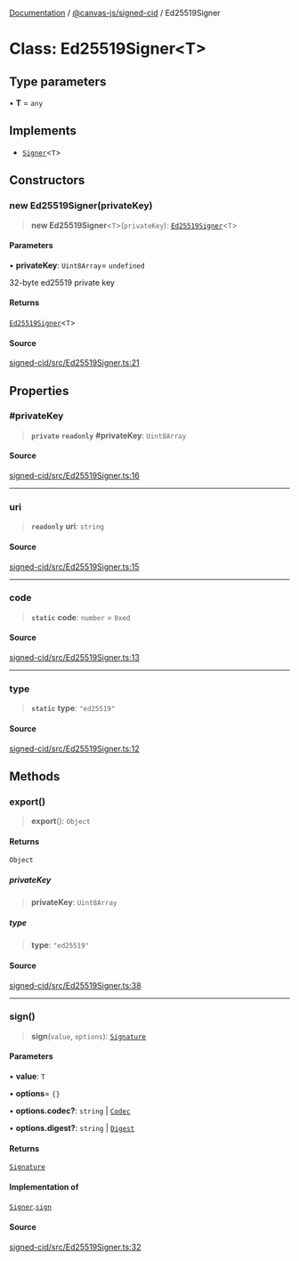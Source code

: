 [Documentation](../../../index.md) / [@canvas-js/signed-cid](../index.md) / Ed25519Signer

# Class: Ed25519Signer\<T\>

## Type parameters

• **T** = `any`

## Implements

- [`Signer`](../interfaces/Signer.md)\<`T`\>

## Constructors

### new Ed25519Signer(privateKey)

> **new Ed25519Signer**\<`T`\>(`privateKey`): [`Ed25519Signer`](Ed25519Signer.md)\<`T`\>

#### Parameters

• **privateKey**: `Uint8Array`= `undefined`

32-byte ed25519 private key

#### Returns

[`Ed25519Signer`](Ed25519Signer.md)\<`T`\>

#### Source

[signed-cid/src/Ed25519Signer.ts:21](https://github.com/canvasxyz/canvas/blob/4c6b729f/packages/signed-cid/src/Ed25519Signer.ts#L21)

## Properties

### #privateKey

> **`private`** **`readonly`** **#privateKey**: `Uint8Array`

#### Source

[signed-cid/src/Ed25519Signer.ts:16](https://github.com/canvasxyz/canvas/blob/4c6b729f/packages/signed-cid/src/Ed25519Signer.ts#L16)

***

### uri

> **`readonly`** **uri**: `string`

#### Source

[signed-cid/src/Ed25519Signer.ts:15](https://github.com/canvasxyz/canvas/blob/4c6b729f/packages/signed-cid/src/Ed25519Signer.ts#L15)

***

### code

> **`static`** **code**: `number` = `0xed`

#### Source

[signed-cid/src/Ed25519Signer.ts:13](https://github.com/canvasxyz/canvas/blob/4c6b729f/packages/signed-cid/src/Ed25519Signer.ts#L13)

***

### type

> **`static`** **type**: `"ed25519"`

#### Source

[signed-cid/src/Ed25519Signer.ts:12](https://github.com/canvasxyz/canvas/blob/4c6b729f/packages/signed-cid/src/Ed25519Signer.ts#L12)

## Methods

### export()

> **export**(): `Object`

#### Returns

`Object`

##### privateKey

> **privateKey**: `Uint8Array`

##### type

> **type**: `"ed25519"`

#### Source

[signed-cid/src/Ed25519Signer.ts:38](https://github.com/canvasxyz/canvas/blob/4c6b729f/packages/signed-cid/src/Ed25519Signer.ts#L38)

***

### sign()

> **sign**(`value`, `options`): [`Signature`](../type-aliases/Signature.md)

#### Parameters

• **value**: `T`

• **options**= `{}`

• **options\.codec?**: `string` \| [`Codec`](../type-aliases/Codec.md)

• **options\.digest?**: `string` \| [`Digest`](../type-aliases/Digest.md)

#### Returns

[`Signature`](../type-aliases/Signature.md)

#### Implementation of

[`Signer`](../interfaces/Signer.md).[`sign`](../interfaces/Signer.md#sign)

#### Source

[signed-cid/src/Ed25519Signer.ts:32](https://github.com/canvasxyz/canvas/blob/4c6b729f/packages/signed-cid/src/Ed25519Signer.ts#L32)
